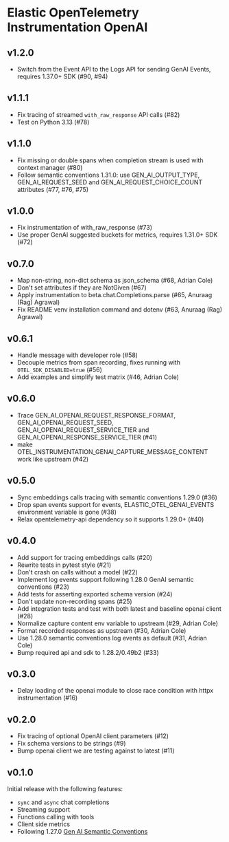 # Elastic OpenTelemetry Instrumentation OpenAI

## v1.2.0

- Switch from the Event API to the Logs API for sending GenAI Events, requires 1.37.0+ SDK (#90, #94)

## v1.1.1

- Fix tracing of streamed `with_raw_response` API calls (#82)
- Test on Python 3.13 (#78)

## v1.1.0

- Fix missing or double spans when completion stream is used with context manager (#80)
- Follow semantic conventions 1.31.0: use GEN_AI_OUTPUT_TYPE, GEN_AI_REQUEST_SEED and GEN_AI_REQUEST_CHOICE_COUNT attributes (#77, #76, #75)

## v1.0.0

- Fix instrumentation of with_raw_response (#73)
- Use proper GenAI suggested buckets for metrics, requires 1.31.0+ SDK (#72)

## v0.7.0

- Map non-string, non-dict schema as json_schema (#68, Adrian Cole)
- Don't set attributes if they are NotGiven (#67)
- Apply instrumentation to beta.chat.Completions.parse (#65, Anuraag (Rag) Agrawal)
- Fix README venv installation command and dotenv (#63, Anuraag (Rag) Agrawal)

## v0.6.1

- Handle message with developer role (#58)
- Decouple metrics from span recording, fixes running with `OTEL_SDK_DISABLED=true` (#56)
- Add examples and simplify test matrix (#46, Adrian Cole)

## v0.6.0

- Trace GEN_AI_OPENAI_REQUEST_RESPONSE_FORMAT, GEN_AI_OPENAI_REQUEST_SEED, GEN_AI_OPENAI_REQUEST_SERVICE_TIER and GEN_AI_OPENAI_RESPONSE_SERVICE_TIER (#41)
- make OTEL_INSTRUMENTATION_GENAI_CAPTURE_MESSAGE_CONTENT work like upstream (#42)

## v0.5.0

- Sync embeddings calls tracing with semantic conventions 1.29.0 (#36)
- Drop span events support for events, ELASTIC_OTEL_GENAI_EVENTS environment variable is gone (#38)
- Relax opentelemetry-api dependency so it supports 1.29.0+ (#40)

## v0.4.0

- Add support for tracing embeddings calls (#20)
- Rewrite tests in pytest style (#21)
- Don't crash on calls without a model (#22)
- Implement log events support following 1.28.0 GenAI semantic conventions (#23)
- Add tests for asserting exported schema version (#24)
- Don't update non-recording spans (#25)
- Add integration tests and test with both latest and baseline openai client (#28)
- Normalize capture content env variable to upstream (#29, Adrian Cole)
- Format recorded responses as upstream (#30, Adrian Cole)
- Use 1.28.0 semantic conventions log events as default (#31, Adrian Cole)
- Bump required api and sdk to 1.28.2/0.49b2 (#33)

## v0.3.0

- Delay loading of the openai module to close race condition with httpx instrumentation (#16)

## v0.2.0

- Fix tracing of optional OpenAI client parameters (#12)
- Fix schema versions to be strings (#9)
- Bump openai client we are testing against to latest (#11)

## v0.1.0

Initial release with the following features:
- `sync` and `async` chat completions
- Streaming support
- Functions calling with tools
- Client side metrics
- Following 1.27.0 [Gen AI Semantic Conventions](https://opentelemetry.io/docs/specs/semconv/gen-ai/)
